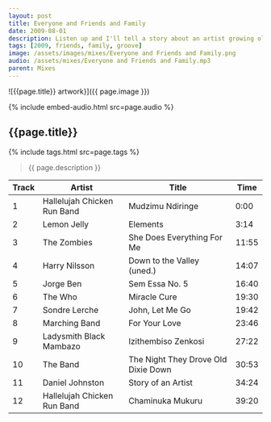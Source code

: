 ```yaml
---
layout: post
title: Everyone and Friends and Family
date: 2009-08-01
description: Listen up and I'll tell a story about an artist growing old
tags: [2009, friends, family, groove]
image: /assets/images/mixes/Everyone and Friends and Family.png
audio: /assets/mixes/Everyone and Friends and Family.mp3
parent: Mixes
---
```


![{{page.title}} artwork}]({{ page.image }})

{% include embed-audio.html src=page.audio %}

## {{page.title}}
{% include tags.html src=page.tags %}
>{{ page.description }}

| Track | Artist                        | Title                                   | Time  |
|-------|-------------------------------|-----------------------------------------|-------|
| 1     | Hallelujah Chicken Run Band   | Mudzimu Ndiringe                        | 0:00  |
| 2     | Lemon Jelly                   | Elements                                | 3:14  |
| 3     | The Zombies                   | She Does Everything For Me              | 11:55 |
| 4     | Harry Nilsson                 | Down to the Valley (uned.)              | 14:07 |
| 5     | Jorge Ben                     | Sem Essa No. 5                          | 16:40 |
| 6     | The Who                       | Miracle Cure                            | 19:30 |
| 7     | Sondre Lerche                 | John, Let Me Go                         | 19:42 |
| 8     | Marching Band                 | For Your Love                           | 23:46 |
| 9     | Ladysmith Black Mambazo       | Izithembiso Zenkosi                     | 27:22 |
| 10    | The Band                      | The Night They Drove Old Dixie Down     | 30:53 |
| 11    | Daniel Johnston               | Story of an Artist                      | 34:24 |
| 12    | Hallelujah Chicken Run Band   | Chaminuka Mukuru                        | 39:20 |
